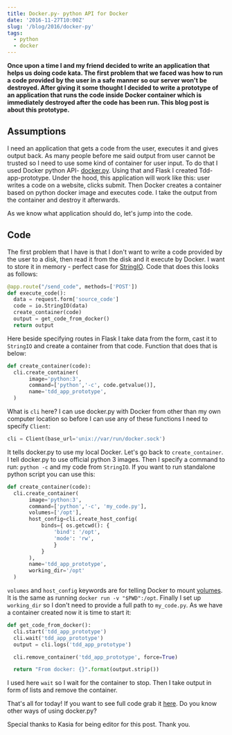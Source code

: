 ```yaml
---
title: Docker.py- python API for Docker
date: '2016-11-27T10:00Z'
slug: '/blog/2016/docker-py'
tags:
  - python
  - docker
---
```


**Once upon a time I and my friend decided to write an application that
helps us doing code kata. The first problem that we faced was how to run
a code provided by the user in a safe manner so our server won't be
destroyed. After giving it some thought I decided to write a prototype
of an application that runs the code inside Docker container which is
immediately destroyed after the code has been run. This blog post is
about this prototype.**

## Assumptions

I need an application that gets a code from the user, executes it and
gives output back. As many people before me said output from user cannot
be trusted so I need to use some kind of container for user input. To do
that I used Docker python API-
[docker.py](https://github.com/docker/docker-py). Using that and Flask I
created Tdd-app-prototype. Under the hood, this application will work
like this: user writes a code on a website, clicks submit. Then Docker
creates a container based on python docker image and executes code. I
take the output from the container and destroy it afterwards.

As we know what application should do, let's jump into the code.

## Code

The first problem that I have is that I don't want to write a code
provided by the user to a disk, then read it from the disk and it
execute by Docker. I want to store it in memory - perfect case for
[StringIO](https://docs.python.org/3/library/io.html#io.StringIO). Code
that does this looks as follows:

```python
@app.route("/send_code", methods=['POST'])
def execute_code():
  data = request.form['source_code']
  code = io.StringIO(data)
  create_container(code)
  output = get_code_from_docker()
  return output
```

Here beside specifying routes in Flask I take data from the form, cast
it to `StringIO` and create a container from that code. Function that
does that is below:

```python
def create_container(code):
  cli.create_container(
       image='python:3',
       command=['python','-c', code.getvalue()],
       name='tdd_app_prototype',
  )
```

What is `cli` here? I can use docker.py with Docker from other than my
own computer location so before I can use any of these functions I need
to specify `Client`:

```python
cli = Client(base_url='unix://var/run/docker.sock')
```

It tells docker.py to use my local Docker. Let's go back to
`create_container`. I tell docker.py to use official python 3 images.
Then I specify a command to run: `python -c` and my code from
`StringIO`. If you want to run standalone python script you can use
this:

```python
def create_container(code):
  cli.create_container(
       image='python:3',
       command=['python','-c', 'my_code.py'],
       volumes=['/opt'],
       host_config=cli.create_host_config(
           binds={ os.getcwd(): {
               'bind': '/opt',
               'mode': 'rw',
               }
           }
       ),
       name='tdd_app_prototype',
       working_dir='/opt'
  )
```

`volumes` and `host_config` keywords are for telling Docker to mount
[volumes](https://docs.docker.com/engine/reference/run/#/volume-shared-filesystems).
It is the same as running `docker run -v "$PWD":/opt`. Finally I set up
`working_dir` so I don't need to provide a full path to `my_code.py`. As
we have a container created now it is time to start it:

```python
def get_code_from_docker():
  cli.start('tdd_app_prototype')
  cli.wait('tdd_app_prototype')
  output = cli.logs('tdd_app_prototype')

  cli.remove_container('tdd_app_prototype', force=True)

  return "From docker: {}".format(output.strip())
```

I used here `wait` so I wait for the container to stop. Then I take
output in form of lists and remove the container.

That's all for today! If you want to see full code grab it
[here](https://github.com/krzysztofzuraw/tdd-app-prototype). Do you know
other ways of using docker.py?

Special thanks to Kasia for being editor for this post. Thank you.
